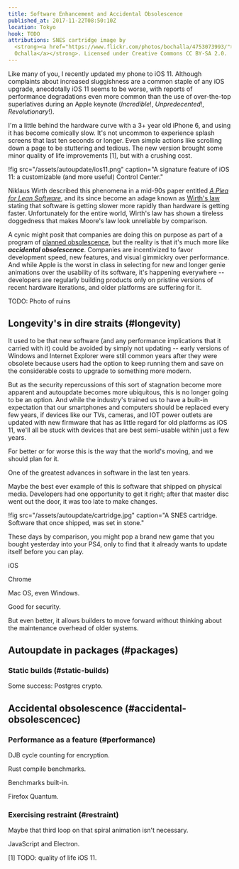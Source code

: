 ```yaml
---
title: Software Enhancement and Accidental Obsolescence
published_at: 2017-11-22T08:50:10Z
location: Tokyo
hook: TODO
attributions: SNES cartridge image by
  <strong><a href="https://www.flickr.com/photos/bochalla/4753073993/">Bryan
  Ochalla</a></strong>. Licensed under Creative Commons CC BY-SA 2.0.
---
```


Like many of you, I recently updated my phone to iOS 11.
Although complaints about increased sluggishness are a
common staple of any iOS upgrade, anecdotally iOS 11 seems
to be worse, with reports of performance degradations even
more common than the use of over-the-top superlatives
during an Apple keynote (_Incredible_!, _Unpredecented_!,
_Revolutionary_!).

I'm a little behind the hardware curve with a 3+ year old
iPhone 6, and using it has become comically slow. It's not
uncommon to experience splash screens that last ten seconds
or longer. Even simple actions like scrolling down a page
to be stuttering and tedious. The new version brought some
minor quality of life improvements [1], but with a crushing
cost.

!fig src="/assets/autoupdate/ios11.png" caption="A signature feature of iOS 11: a customizable (and more useful) Control Center."

Niklaus Wirth described this phenomena in a mid-90s paper
entitled [_A Plea for Lean Software_][leansoftware], and
its since become an adage known as [Wirth's law][wirth]
stating that software is getting slower more rapidly than
hardware is getting faster. Unfortunately for the entire
world, Wirth's law has shown a tireless doggedness that
makes Moore's law look unreliable by comparison.

A cynic might posit that companies are doing this on
purpose as part of a program of [planned
obsolescence][planned], but the reality is that it's much
more like ***accidental obsolescence***. Companies are
incentivized to favor development speed, new features, and
visual gimmickry over performance. And while Apple is the
worst in class in selecting for new and longer genie
animations over the usability of its software, it's
happening everywhere -- developers are regularly building
products only on pristine versions of recent hardware
iterations, and older platforms are suffering for it.

TODO: Photo of ruins

## Longevity's in dire straits (#longevity)

It used to be that new software (and any performance
implications that it carried with it) could be avoided by
simply not updating -- early versions of Windows and
Internet Explorer were still common years after they were
obsolete because users had the option to keep running them
and save on the considerable costs to upgrade to something
more modern.

But as the security repercussions of this sort of
stagnation become more apparent and autoupdate becomes more
ubiquitous, this is no longer going to be an option. And
while the industry's trained us to have a built-in expectation
that our smartphones and computers should be replaced every
few years, if devices like our TVs, cameras, and IOT power
outlets are updated with new firmware that has as little
regard for old platforms as iOS 11, we'll all be stuck with
devices that are best semi-usable within just a few years.

For better or for worse this is the way that the world's
moving, and we should plan for it.




One of the greatest advances in software in the last ten
years.

Maybe the best ever example of this is software that
shipped on physical media. Developers had one opportunity
to get it right; after that master disc went out the door,
it was too late to make changes.

!fig src="/assets/autoupdate/cartridge.jpg" caption="A SNES cartridge. Software that once shipped, was set in stone."

These days by comparison, you might pop a brand new game
that you bought yesterday into your PS4, only to find that
it already wants to update itself before you can play.

iOS

Chrome

Mac OS, even Windows.

Good for security.

But even better, it allows builders to move forward without
thinking about the maintenance overhead of older systems.

## Autoupdate in packages (#packages)

### Static builds (#static-builds)

Some success: Postgres crypto.

## Accidental obsolescence (#accidental-obsolescencec)

### Performance as a feature (#performance)

DJB cycle counting for encryption.

Rust compile benchmarks.

Benchmarks built-in.

Firefox Quantum.

### Exercising restraint (#restraint)

Maybe that third loop on that spiral animation isn't
necessary.

JavaScript and Electron.

[1] TODO: quality of life iOS 11.

[leansoftware]: http://doi.ieeecomputersociety.org/10.1109/2.348001
[planned]: https://TODO
[wirth]: https://en.wikipedia.org/wiki/Wirth%27s_law
